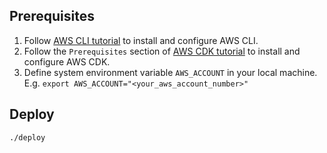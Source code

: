## Prerequisites

1. Follow [AWS CLI tutorial](https://docs.aws.amazon.com/cli/latest/userguide/install-cliv2.html) to install and configure AWS CLI.
1. Follow the `Prerequisites` section of [AWS CDK tutorial](https://docs.aws.amazon.com/cdk/latest/guide/getting_started.html) to install and configure AWS CDK.
1. Define system environment variable `AWS_ACCOUNT` in your local machine. E.g. `export AWS_ACCOUNT="<your_aws_account_number>"`

## Deploy

```
./deploy
```
